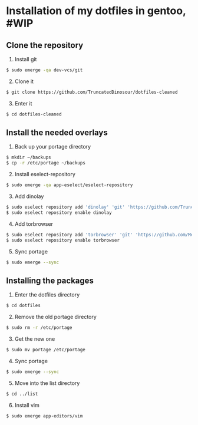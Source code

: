 # Installation of my dotfiles in gentoo, #WIP

## Clone the repository

1. Install git
```bash
$ sudo emerge -qa dev-vcs/git
```

2. Clone it
```bash
$ git clone https://github.com/TruncatedDinosour/dotfiles-cleaned
```

3. Enter it
```bash
$ cd dotfiles-cleaned
```




## Install the needed overlays

1. Back up your portage directory
```bash
$ mkdir ~/backups
$ cp -r /etc/portage ~/backups
```

2. Install eselect-repository
```bash
$ sudo emerge -qa app-eselect/eselect-repository
```

3. Add dinolay
```bash
$ sudo eselect repository add 'dinolay' 'git' 'https://github.com/TruncatedDinosour/dinolay.git'
$ sudo eselect repository enable dinolay
```

4. Add torbrowser
```bash
$ sudo eselect repository add 'torbrowser' 'git' 'https://github.com/MeisterP/torbrowser-overlay.git'
$ sudo eselect repository enable torbrowser
```

5. Sync portage
```bash
$ sudo emerge --sync
```




## Installing the packages

1. Enter the dotfiles directory
```bash
$ cd dotfiles
```

2. Remove the old portage directory
```bash
$ sudo rm -r /etc/portage
```

3. Get the new one
```bash
$ sudo mv portage /etc/portage
```

4. Sync portage
```bash
$ sudo emerge --sync
```

5. Move into the list directory
```bash
$ cd ../list
```

6. Install vim
```bash
$ sudo emerge app-editors/vim
```

